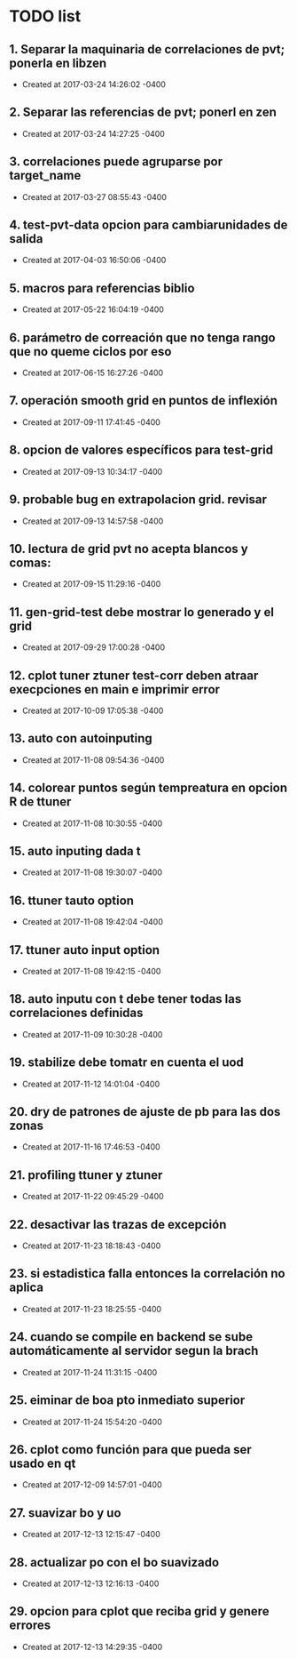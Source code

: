 # TODO list
## 1. Separar la maquinaria de correlaciones de pvt; ponerla en libzen
- Created at   2017-03-24 14:26:02 -0400

## 2. Separar las referencias de pvt; ponerl en zen
- Created at   2017-03-24 14:27:25 -0400

## 3. correlaciones puede agruparse por target_name
- Created at   2017-03-27 08:55:43 -0400

## 4. test-pvt-data opcion para cambiarunidades de salida
- Created at   2017-04-03 16:50:06 -0400

## 5. macros para referencias biblio
- Created at   2017-05-22 16:04:19 -0400

## 6. parámetro de correación que no tenga rango que no queme ciclos por eso
- Created at   2017-06-15 16:27:26 -0400

## 7. operación smooth grid en puntos de inflexión
- Created at   2017-09-11 17:41:45 -0400

## 8. opcion de valores específicos para test-grid
- Created at   2017-09-13 10:34:17 -0400

## 9. probable bug en extrapolacion grid. revisar
- Created at   2017-09-13 14:57:58 -0400

## 10. lectura de grid pvt no acepta blancos y comas:
- Created at   2017-09-15 11:29:16 -0400

## 11. gen-grid-test debe mostrar lo generado y el grid
- Created at   2017-09-29 17:00:28 -0400

## 12. cplot tuner ztuner test-corr deben atraar execpciones en main  e imprimir error
- Created at   2017-10-09 17:05:38 -0400

## 13. auto con autoinputing
- Created at   2017-11-08 09:54:36 -0400

## 14. colorear puntos según tempreatura en opcion R de ttuner
- Created at   2017-11-08 10:30:55 -0400

## 15. auto inputing dada t
- Created at   2017-11-08 19:30:07 -0400

## 16. ttuner tauto option
- Created at   2017-11-08 19:42:04 -0400

## 17. ttuner auto input option
- Created at   2017-11-08 19:42:15 -0400

## 18. auto inputu con t debe tener todas las correlaciones definidas
- Created at   2017-11-09 10:30:28 -0400

## 19. stabilize debe tomatr en cuenta el uod
- Created at   2017-11-12 14:01:04 -0400

## 20. dry de patrones de ajuste de pb para las dos zonas
- Created at   2017-11-16 17:46:53 -0400

## 21. profiling ttuner y ztuner
- Created at   2017-11-22 09:45:29 -0400

## 22. desactivar las trazas de excepción
- Created at   2017-11-23 18:18:43 -0400

## 23. si estadistica falla entonces la correlación no aplica
- Created at   2017-11-23 18:25:55 -0400

## 24. cuando se compile en backend se sube automáticamente al servidor segun la brach
- Created at   2017-11-24 11:31:15 -0400

## 25. eiminar de boa pto inmediato superior
- Created at   2017-11-24 15:54:20 -0400

## 26. cplot como función para que pueda ser usado en qt
- Created at   2017-12-09 14:57:01 -0400

## 27. suavizar bo y uo
- Created at   2017-12-13 12:15:47 -0400

## 28. actualizar po con el bo suavizado
- Created at   2017-12-13 12:16:13 -0400

## 29. opcion para cplot que reciba grid y genere errores
- Created at   2017-12-13 14:29:35 -0400

